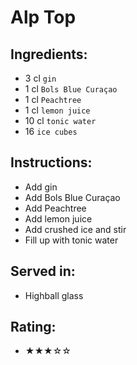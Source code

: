 # Alp Top

## Ingredients:
- 3 cl `gin`
- 1 cl `Bols Blue Curaçao`
- 1 cl `Peachtree`
- 1 cl `lemon juice`
- 10 cl `tonic water`
- 16 `ice cubes`

## Instructions:
- Add gin
- Add Bols Blue Curaçao
- Add Peachtree
- Add lemon juice
- Add crushed ice and stir
- Fill up with tonic water

## Served in:
- Highball glass

## Rating:
- ★★★☆☆